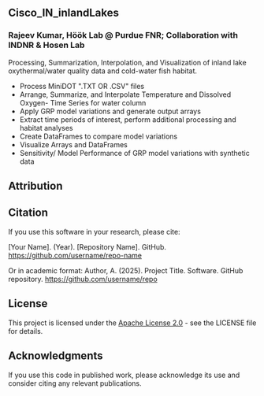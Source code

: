 ## Cisco_IN_inlandLakes
### Rajeev Kumar, Höök Lab @ Purdue FNR; Collaboration with INDNR & Hosen Lab

Processing, Summarization, Interpolation, and Visualization of inland lake oxythermal/water quality data and cold-water fish habitat.

- Process MiniDOT ".TXT OR .CSV" files 
- Arrange, Summarize, and Interpolate Temperature and Dissolved Oxygen- Time Series for water column
- Apply GRP model variations and generate output arrays
- Extract time periods of interest, perform additional processing and habitat analyses
- Create DataFrames to compare model variations
- Visualize Arrays and DataFrames
- Sensitivity/ Model Performance of GRP model variations with synthetic data
## Attribution

## Citation

If you use this software in your research, please cite:

[Your Name]. (Year). [Repository Name]. GitHub. https://github.com/username/repo-name

Or in academic format:
Author, A. (2025). Project Title. Software. GitHub repository. https://github.com/username/repo

## License

This project is licensed under the [Apache License 2.0](LICENSE) - see the LICENSE file for details.

## Acknowledgments

If you use this code in published work, please acknowledge its use and consider citing any relevant publications.
